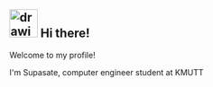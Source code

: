 ## <img src="https://media4.giphy.com/media/LOnt6uqjD9OexmQJRB/giphy.gif?cid=790b76118bba468aea56b5e43d050efe4d4eb523ec69401c&rid=giphy.gif&ct=g" alt="drawing" width="50" height="50"/> Hi there! 

Welcome to my profile!
<p>
I'm Supasate, computer engineer student at KMUTT
